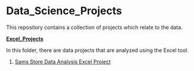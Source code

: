 # Data_Science_Projects
This repository contains a collection of projects which relate to the data.

[**Excel_Projects**](https://github.com/Adinarayana7008/Data_Science_Projects/tree/main/Excel_Projects)

In this folder, there are data projects that are analyzed using the Excel tool.

1. [Sams Store Data Analysis Excel Project](https://github.com/Adinarayana7008/Data_Science_Projects/tree/main/Excel_Projects/Sams%20Store%20Data%20Analysis%20Project)

